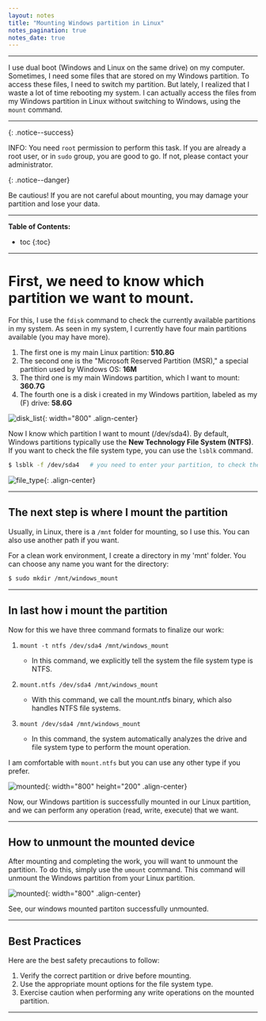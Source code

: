 ```yaml
---
layout: notes
title: "Mounting Windows partition in Linux"
notes_pagination: true
notes_date: true
---
```


---

I use dual boot (Windows and Linux on the same drive) on my computer. Sometimes,
I need some files that are stored on my Windows partition. To access these
files, I need to switch my partition. But lately, I realized that I waste a lot
of time rebooting my system. I can actually access the files from my Windows
partition in Linux without switching to Windows, using the `mount` command.

---

{: .notice--success}

INFO: You need `root` permission to perform this task. If you are already a root
user, or in `sudo` group, you are good to go. If not, please contact your
administrator.

{: .notice--danger}

Be cautious! If you are not careful about mounting, you may damage your
partition and lose your data.

---

**Table of Contents:**

* toc
{:toc}

---

# First, we need to know which partition we want to mount.

For this, I use the `fdisk` command to check the currently available partitions
in my system. As seen in my system, I currently have four main partitions
available (you may have more).

1. The first one is my main Linux partition: **510.8G**
2. The second one is the "Microsoft Reserved Partition (MSR)," a special
   partition used by Windows OS: **16M**
3. The third one is my main Windows partition, which I want to mount: **360.7G**
4. The fourth one is a disk i created in my Windows partition, labeled as my (F)
   drive: **58.6G**

![disk_list]({{site.baseurl}}/assets/images/mounting/disk_list.png){:
width="800" .align-center}

Now I know which partition I want to mount (/dev/sda4). By default, Windows
partitions typically use the **New Technology File System (NTFS)**. If you want
to check the file system type, you can use the `lsblk` command.

```bash
$ lsblk -f /dev/sda4   # you need to enter your partition, to check the type
```

![file_type]({{site.baseurl}}/assets/images/mounting/file_type.png){:
.align-center}

---

## The next step is where I mount the partition

Usually, in Linux, there is a `/mnt` folder for mounting, so I use this. You can
also use another path if you want.

For a clean work environment, I create a directory in my 'mnt' folder. You can
choose any name you want for the directory:

```bash
$ sudo mkdir /mnt/windows_mount
```

---

## In last how i mount the partition

Now for this we have three command formats to finalize our work:

1. `mount -t ntfs /dev/sda4 /mnt/windows_mount`
   - In this command, we explicitly tell the system the file system type is
     NTFS.

2. `mount.ntfs /dev/sda4 /mnt/windows_mount`
   - With this command, we call the mount.ntfs binary, which also handles NTFS
     file systems.

3. `mount /dev/sda4 /mnt/windows_mount`
   - In this command, the system automatically analyzes the drive and file
     system type to perform the mount operation.

I am comfortable with `mount.ntfs` but you can use any other type if you prefer.

![mounted]({{site.baseurl}}/assets/images/mounting/mounted.png){: width="800"
height="200" .align-center}

Now, our Windows partition is successfully mounted in our Linux partition, and
we can perform any operation (read, write, execute) that we want.


---

## How to unmount the mounted device

After mounting and completing the work, you will want to unmount the partition.
To do this, simply use the `umount` command. This command will unmount the
Windows partition from your Linux partition.

![mounted]({{site.baseurl}}/assets/images/mounting/unmounted.png){: width="800"
.align-center}

See, our windows mounted partiton successfully unmounted.

---

## Best Practices

Here are the best safety precautions to follow:

1. Verify the correct partition or drive before mounting.
2. Use the appropriate mount options for the file system type.
3. Exercise caution when performing any write operations on the mounted
   partition.

---
